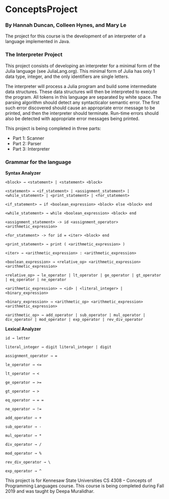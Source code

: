# ConceptsProject  

### By Hannah Duncan, Colleen Hynes, and Mary Le  

The project for this course is the development of an interpreter of a language implemented in Java.  

### The Interpreter Project  

This project consists of developing an interpreter for a minimal form of the Julia language (see JuliaLang.org). This minimal form of Julia has only 1 data type, integer, and the only identifiers are single letters.  

The interpreter will process a Julia program and build some intermediate data structures. These data structures will then be interpreted to execute the program. All tokens in this language are separated by white space. The parsing algorithm should detect any syntacticalor semantic error. The first such error discovered should cause an appropriate error message to be printed, and then the interpreter should terminate. Run-time errors should also be detected with appropriate error messages being printed.  

This project is being completed in three parts:  
- Part 1: Scanner
- Part 2: Parser  
- Part 3: Interpreter  

### Grammar for the language  

__Syntax Analyzer__

```
<block> → <statement> | <statement> <block>

<statement> → <if_statement> | <assignment_statement> | <while_statement> | <print_statement> | <for_statement>

<if_statement> → if <boolean_expression> <block> else <block> end

<while_statement> → while <boolean_expression> <block> end

<assignment_statement> -> id <assignment_operator> <arithmetic_expression>

<for_statement> -> for id = <iter> <block> end

<print_statement> → print ( <arithmetic_expression> )

<iter> → <arithmetic_expression> : <arithmetic_expression>

<boolean_expression> → <relative_op> <arithmetic_expression> <arithmetic_expression>

<relative_op> → le_operator | lt_operator | ge_operator | gt_operator | eq_operator | ne_operator

<arithmetic_expression> → <id> | <literal_integer> | <binary_expression>

<binary_expression> → <arithmetic_op> <arithmetic_expression> <arithmetic_expression>

<arithmetic_op> → add_operator | sub_operator | mul_operator | div_operator | mod_operator | exp_operator | rev_div_operator  
```  

__Lexical Analyzer__  

```  
id → letter  

literal_integer → digit literal_integer | digit  

assignment_operator → =  

le_operator → <=  

lt_operator → <  

ge_operator → >=  

gt_operator → >  

eq_operator → = =  

ne_operator → !=  

add_operator → +  

sub_operator → -  

mul_operator → *  

div_operator → /  

mod_operator → %  

rev_div_operator → \  

exp_operator → ^  
```

This project is for Kennesaw State Universities CS 4308 – Concepts of Programming Languages course. This course is being completed during Fall 2019 and was taught by Deepa Muralidhar.
